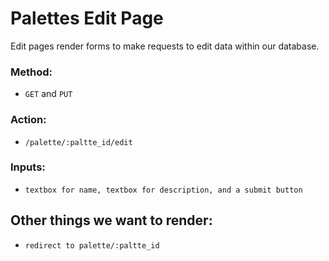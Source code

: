 # Palettes Edit Page

Edit pages render forms to make requests to edit data within our database.

### Method:
- `GET` and `PUT`
### Action:
- `/palette/:paltte_id/edit`
### Inputs:
- `textbox for name, textbox for description, and a submit button `

## Other things we want to render:
- `redirect to palette/:paltte_id`